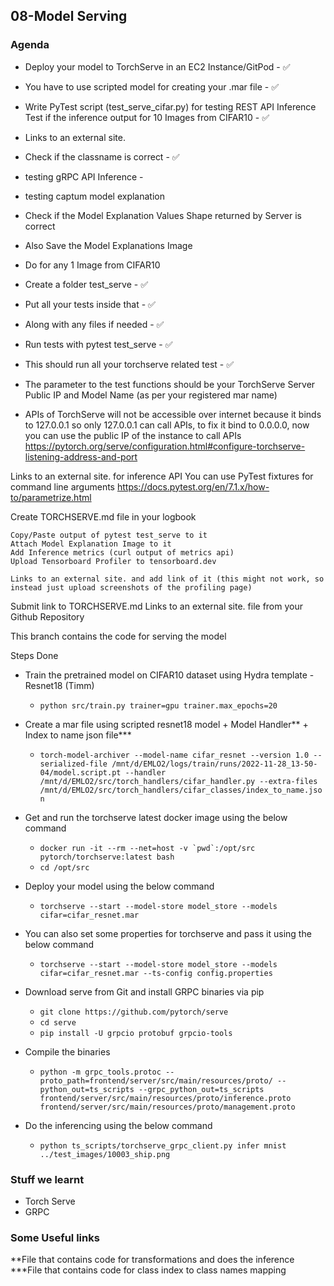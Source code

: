 ## 08-Model Serving

### Agenda

-  Deploy your model to TorchServe in an EC2 Instance/GitPod - :white_check_mark:
- You have to use scripted model for creating your .mar file - :white_check_mark:
- Write PyTest script (test_serve_cifar.py) for testing REST API Inference Test if the inference output for 10 Images from CIFAR10 - :white_check_mark:
    
- Links to an external site.
- Check if the classname is correct - :white_check_mark:
- testing gRPC API Inference - 
- testing captum model explanation
- Check if the Model Explanation Values Shape returned by Server is correct
- Also Save the Model Explanations Image 
- Do for any 1 Image from CIFAR10


- Create a folder test_serve - :white_check_mark:
- Put all your tests inside that  - :white_check_mark:
- Along with any files if needed - :white_check_mark:
- Run tests with pytest test_serve - :white_check_mark:
- This should run all your torchserve related test - :white_check_mark:

- The parameter to the test functions should be your TorchServe Server Public IP and Model Name (as per your registered mar name)

- APIs of TorchServe will not be accessible over internet because it binds to 127.0.0.1 so only 127.0.0.1 can call APIs, to fix it bind to 0.0.0.0, now you can use the public IP of the instance to call APIs https://pytorch.org/serve/configuration.html#configure-torchserve-listening-address-and-port 

Links to an external site. for inference API
You can use PyTest fixtures for command line arguments
https://docs.pytest.org/en/7.1.x/how-to/parametrize.html



Create TORCHSERVE.md
 file in your logbook

    Copy/Paste output of pytest test_serve to it
    Attach Model Explanation Image to it
    Add Inference metrics (curl output of metrics api)
    Upload Tensorboard Profiler to tensorboard.dev 

    Links to an external site. and add link of it (this might not work, so instead just upload screenshots of the profiling page)

Submit link to TORCHSERVE.md
Links to an external site. file from your Github Repository

This branch contains the code for serving the model

Steps Done
- Train the pretrained model on CIFAR10 dataset using Hydra template - Resnet18 (Timm)
    - ```python src/train.py trainer=gpu trainer.max_epochs=20```

- Create a mar file using scripted resnet18 model + Model Handler** + Index to name json file***
    - ```torch-model-archiver --model-name cifar_resnet --version 1.0 --serialized-file /mnt/d/EMLO2/logs/train/runs/2022-11-28_13-50-04/model.script.pt --handler /mnt/d/EMLO2/src/torch_handlers/cifar_handler.py --extra-files /mnt/d/EMLO2/src/torch_handlers/cifar_classes/index_to_name.json```

- Get and run the torchserve latest docker image using the below command
    - ```docker run -it --rm --net=host -v `pwd`:/opt/src pytorch/torchserve:latest bash```
    - ```cd /opt/src```

- Deploy your model using the below command
    - ```torchserve --start --model-store model_store --models cifar=cifar_resnet.mar```

- You can also set some properties for torchserve and pass it using the below command
    - ```torchserve --start --model-store model_store --models cifar=cifar_resnet.mar --ts-config config.properties```
- Download serve from Git and install GRPC binaries via pip
    - ```git clone https://github.com/pytorch/serve```
    - ```cd serve```
    - ```pip install -U grpcio protobuf grpcio-tools```
- Compile the binaries
    - ```python -m grpc_tools.protoc --proto_path=frontend/server/src/main/resources/proto/ --python_out=ts_scripts --grpc_python_out=ts_scripts frontend/server/src/main/resources/proto/inference.proto frontend/server/src/main/resources/proto/management.proto```

- Do the inferencing using the below command
    - ```python ts_scripts/torchserve_grpc_client.py infer mnist ../test_images/10003_ship.png```
### Stuff we learnt
- Torch Serve
- GRPC


### Some Useful links
 
 
**File that contains code for transformations and does the inference
***File that contains code for class index to class names mapping